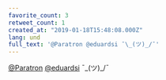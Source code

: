 ```yaml
---
favorite_count: 3
retweet_count: 1
created_at: "2019-01-18T15:48:08.000Z"
lang: und
full_text: '@Paratron @eduardsi ¯\_(ツ)_/¯'
---
```


[@Paratron](https://twitter.com/Paratron)
[@eduardsi](https://twitter.com/eduardsi) ¯\_(ツ)\_/¯
